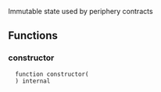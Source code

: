 Immutable state used by periphery contracts


## Functions
### constructor
```solidity
  function constructor(
  ) internal
```





